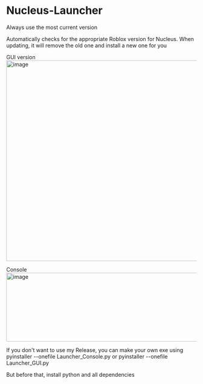 # Nucleus-Launcher
Always use the most current version

Automatically checks for the appropriate Roblox version for Nucleus. When updating, it will remove the old one and install a new one for you

GUI version
<img width="693" height="531" alt="image" src="https://github.com/user-attachments/assets/2d2e1269-fa60-4bb8-97bd-f7b0fa81bcf5" />

Console
<img width="510" height="182" alt="image" src="https://github.com/user-attachments/assets/95637924-b852-4e43-8a03-008b2ff94f92" />



If you don't want to use my Release, you can make your own exe using pyinstaller --onefile Launcher_Console.py or pyinstaller --onefile Launcher_GUI.py

But before that, install python and all dependencies

